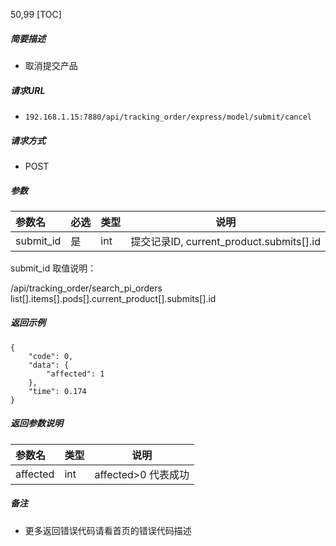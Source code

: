 50,99
[TOC]

##### 简要描述

- 取消提交产品

##### 请求URL

- ` 192.168.1.15:7880/api/tracking_order/express/model/submit/cancel `

##### 请求方式

- POST

##### 参数

| 参数名       | 必选 | 类型  | 说明                                   |
|:----------|:---|:----|--------------------------------------|
| submit_id | 是  | int | 提交记录ID, current_product.submits[].id |

submit_id 取值说明：

/api/tracking_order/search_pi_orders
list[].items[].pods[].current_product[].submits[].id

##### 返回示例

```
{
    "code": 0,
    "data": {
        "affected": 1
    },
    "time": 0.174
}
```

##### 返回参数说明

| 参数名      | 类型  | 说明              |
|:---------|:----|-----------------|
| affected | int | affected>0 代表成功 |

##### 备注

- 更多返回错误代码请看首页的错误代码描述




